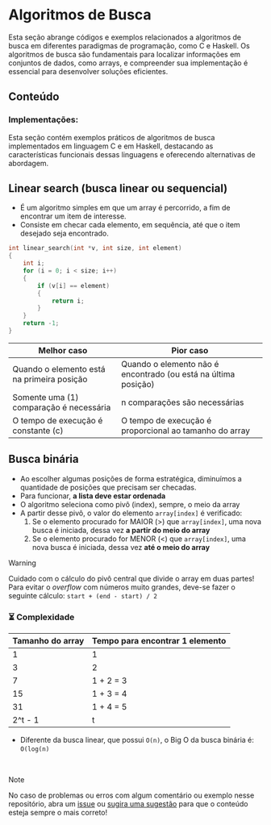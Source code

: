 # Algoritmos de Busca

Esta seção abrange códigos e exemplos relacionados a algoritmos de busca em diferentes paradigmas de programação, como C e Haskell. Os algoritmos de busca são fundamentais para localizar informações em conjuntos de dados, como arrays, e compreender sua implementação é essencial para desenvolver soluções eficientes.

## Conteúdo

### Implementações:

Esta seção contém exemplos práticos de algoritmos de busca implementados em linguagem C e em Haskell, destacando as características funcionais dessas linguagens e oferecendo alternativas de abordagem.

## Linear search (busca linear ou sequencial)

- É um algoritmo simples em que um array é percorrido, a fim de encontrar um item de interesse.
- Consiste em checar cada elemento, em sequência, até que o item desejado seja encontrado.

```c
int linear_search(int *v, int size, int element)
{
    int i;
    for (i = 0; i < size; i++)
    {
        if (v[i] == element)
        {
            return i;
        }
    }
    return -1;
}
```

| Melhor caso                                | Pior caso                                                      |
| ------------------------------------------ | -------------------------------------------------------------- |
| Quando o elemento está na primeira posição | Quando o elemento não é encontrado (ou está na última posição) |
| Somente uma (1) comparação é necessária    | n comparações são necessárias                                  |
| O tempo de execução é constante (c)        | O tempo de execução é proporcional ao tamanho do array         |

## Busca binária

- Ao escolher algumas posições de forma estratégica, diminuímos a quantidade de posições que precisam ser checadas.
- Para funcionar, **a lista deve estar ordenada**
- O algoritmo seleciona como pivô (index), sempre, o meio da array
- A partir desse pivô, o valor do elemento `array[index]` é verificado:
  1. Se o elemento procurado for MAIOR (>) que `array[index]`, uma nova busca é iniciada, dessa vez **a partir do meio do array**
  2. Se o elemento procurado for MENOR (<) que `array[index]`, uma nova busca é iniciada, dessa vez **até o meio do array**

> [!WARNING]
> Cuidado com o cálculo do pivô central que divide o array em duas partes!
> Para evitar o _overflow_ com números muito grandes, deve-se fazer o seguinte cálculo: `start + (end - start) / 2`

### ⏳ Complexidade

| Tamanho do array | Tempo para encontrar 1 elemento |
| ---------------- | ------------------------------- |
| 1                | 1                               |
| 3                | 2                               |
| 7                | 1 + 2 = 3                       |
| 15               | 1 + 3 = 4                       |
| 31               | 1 + 4 = 5                       |
| 2^t - 1          | t                               |

- Diferente da busca linear, que possui `O(n)`, o Big O da busca binária é: `O(log(n)`

<br />

> [!NOTE]
> No caso de problemas ou erros com algum comentário ou exemplo nesse repositório, abra um [issue](https://github.com/theduardomaciel/cc-ed/issues/new) ou [sugira uma sugestão](https://github.com/theduardomaciel/cc-ed/fork) para que o conteúdo esteja sempre o mais correto!

<br />
